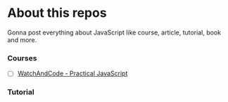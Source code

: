 # About this repos
Gonna post everything about JavaScript like course, article, tutorial, book and more.
### Courses
- [ ] [WatchAndCode - Practical JavaScript](https://watchandcode.com/courses/practical-javascript)
### Tutorial
